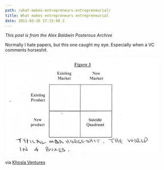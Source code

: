 ```yaml
---
path: /what-makes-entrepreneurs-entrepreneurial/
title: What makes entrepreneurs entrepreneurial
date: 2011-03-26 17:15:00 Z
---
```


*This post is from the Alex Baldwin Posterous Archive*

Normally I hate papers, but this one caught my eye. Especially when a VC comments horseshit.

![Typical MBA horseshit](./khosla-cube.png)

via [Khosla Ventures](https://www.khoslaventures.com/presentations/What_makes_entrepreneurs_entrepreneurial.pdf)

